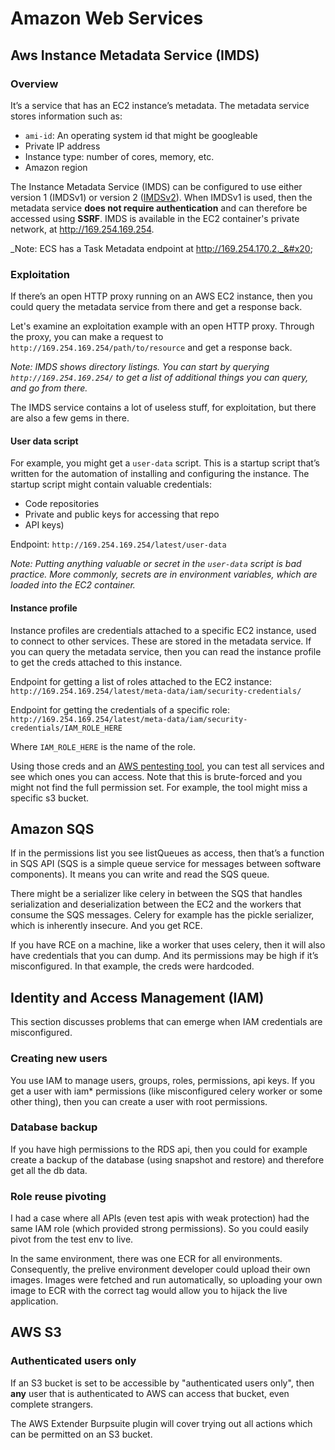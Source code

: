 # Amazon Web Services

## Aws Instance Metadata Service (IMDS)

### Overview

It’s a service that has an EC2 instance’s metadata. The metadata service stores information such as:

* `ami-id`:  An operating system id that might be googleable
* Private IP address
* Instance type: number of cores, memory, etc.
* Amazon region

The Instance Metadata Service (IMDS) can be configured to use either version 1 (IMDSv1) or version 2 ([IMDSv2](https://docs.aws.amazon.com/AWSEC2/latest/UserGuide/configuring-instance-metadata-service.html)). When IMDSv1 is used, then the metadata service **does not require authentication** and can therefore be accessed using **SSRF**. IMDS is available in the EC2 container's private network, at http://169.254.169.254.

_Note: ECS has a Task Metadata endpoint at http://169.254.170.2._&#x20;

### Exploitation

If there’s an open HTTP proxy running on an AWS EC2 instance, then you could query the metadata service from there and get a response back.&#x20;

Let's examine an exploitation example with an open HTTP proxy. Through the proxy, you can make a request to `http://169.254.169.254/path/to/resource` and get a response back.

_Note: IMDS shows directory listings. You can start by querying `http://169.254.169.254/` to get a list of additional things you can query, and go from there._

The IMDS service contains a lot of useless stuff, for exploitation, but there are also a few gems in there.&#x20;

#### User data script

For example, you might get a `user-data` script. This is a startup script that’s written for the automation of installing and configuring the instance. The startup script might contain valuable credentials:&#x20;

* Code repositories
* Private and public keys for accessing that repo&#x20;
* API keys)

Endpoint: `http://169.254.169.254/latest/user-data`

_Note: Putting anything valuable or secret in the `user-data` script is bad practice. More commonly, secrets are in environment variables, which are loaded into the EC2 container._

#### Instance profile

Instance profiles are credentials attached to a specific EC2 instance, used to connect to other services. These are stored in the metadata service. If you can query the metadata service, then you can read the instance profile to get the creds attached to this instance.

Endpoint for getting a list of roles attached to the EC2 instance: `http://169.254.169.254/latest/meta-data/iam/security-credentials/`

Endpoint for getting the credentials of a specific role:  `http://169.254.169.254/latest/meta-data/iam/security-credentials/IAM_ROLE_HERE`

Where `IAM_ROLE_HERE` is the name of the role.

Using those creds and an [AWS pentesting tool](https://github.com/andresriancho/nimbostratus), you can test all services and see which ones you can access. Note that this is brute-forced and you might not find the full permission set. For example, the tool might miss a specific s3 bucket.

## Amazon SQS

If in the permissions list you see listQueues as access, then that’s a function in SQS API (SQS is a simple queue service for messages between software components). It means you can write and read the SQS queue.

There might be a serializer like celery in between the SQS that handles serialization and deserialization between the EC2 and the workers that consume the SQS messages. Celery for example has the pickle serializer, which is inherently insecure. And you get RCE.

If you have RCE on a machine, like a worker that uses celery, then it will also have credentials that you can dump. And its permissions may be high if it’s misconfigured. In that example, the creds were hardcoded.

## Identity and Access Management (IAM)

This section discusses problems that can emerge when IAM credentials are misconfigured.

### Creating new users

You use IAM to manage users, groups, roles, permissions, api keys. If you get a user with iam\* permissions (like misconfigured celery worker or some other thing), then you can create a user with root permissions.

### Database backup

If you have high permissions to the RDS api, then you could for example create a backup of the database (using snapshot and restore) and therefore get all the db data.

### Role reuse pivoting

I had a case where all APIs (even test apis with weak protection) had the same IAM role (which provided strong permissions). So you could easily pivot from the test env to live.

In the same environment, there was one ECR for all environments. Consequently, the prelive environment developer could upload their own images. Images were fetched and run automatically,  so uploading your own image to ECR with the correct tag would allow you to hijack the live application.

## AWS S3

### Authenticated users only

If an S3 bucket is set to be accessible by "authenticated users only", then **any** user that is authenticated to AWS can access that bucket, even complete strangers.

The AWS Extender Burpsuite plugin will cover trying out all actions which can be permitted on an S3 bucket.
